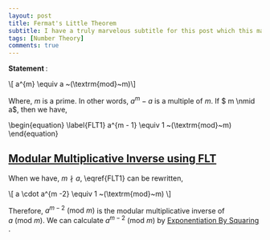 ```yaml
---
layout: post
title: Fermat's Little Theorem
subtitle: I have a truly marvelous subtitle for this post which this margin is too narrow to contain. 
tags: [Number Theory]
comments: true
---
```



<b> Statement </b>: 

\\[ a^{m} \equiv a ~(\textrm{mod}~m)\\]

Where, $m$ is a prime. In other words, $a^{m} - a$ is a multiple of $m$. If $ m \nmid a$, then we have,

\begin{equation}
    \label{FLT1}
    a^{m - 1} \equiv 1 ~(\textrm{mod}~m)
\end{equation}

<h2> <u> <a name="MMIUFLT"> Modular Multiplicative Inverse using FLT </a> </u> </h2>

When we have, $m \nmid a$, \eqref{FLT1} can be rewritten,

\\[ a \cdot a^{m -2} \equiv 1 ~(\textrm{mod}~m) \\]

Therefore, $a^{m-2} ~(\textrm{mod}~m)$ is the modular multiplicative inverse of $a~(\textrm{mod}~m)$. We can calculate $a^{m - 2}~(\textrm{mod}~m)$ by <a href="/2020-05-19-exponentiation-by-squaring"> Exponentiation By Squaring </a>. 
